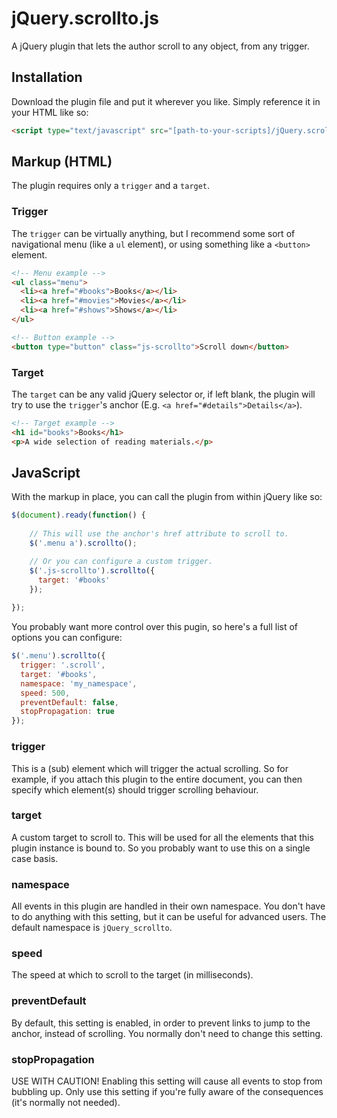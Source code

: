jQuery.scrollto.js
==============

A jQuery plugin that lets the author scroll to any object, from any trigger.

## Installation
Download the plugin file and put it wherever you like.
Simply reference it in your HTML like so:

```html
<script type="text/javascript" src="[path-to-your-scripts]/jQuery.scrollto.js"></script>
```

## Markup (HTML)
The plugin requires only a `trigger` and a `target`.

### Trigger
The `trigger` can be virtually anything, but I recommend some sort of navigational menu (like a `ul` element), or using something like a `<button>` element.

```html
<!-- Menu example -->
<ul class="menu">
  <li><a href="#books">Books</a></li>
  <li><a href="#movies">Movies</a></li>
  <li><a href="#shows">Shows</a></li>
</ul>

<!-- Button example -->
<button type="button" class="js-scrollto">Scroll down</button>
```

### Target
The `target` can be any valid jQuery selector or, if left blank, the plugin will try to use the `trigger`'s anchor (E.g. `<a href="#details">Details</a>`).

```html
<!-- Target example -->
<h1 id="books">Books</h1>
<p>A wide selection of reading materials.</p>
```

## JavaScript
With the markup in place, you can call the plugin from within jQuery like so:

```js
$(document).ready(function() {
    
    // This will use the anchor's href attribute to scroll to.
    $('.menu a').scrollto();

    // Or you can configure a custom trigger.
    $('.js-scrollto').scrollto({
      target: '#books'
    });
    
});
```

You probably want more control over this pugin, so here's a full list of options you can configure:

```js
$('.menu').scrollto({
  trigger: '.scroll',
  target: '#books',
  namespace: 'my_namespace',
  speed: 500,
  preventDefault: false,
  stopPropagation: true
});
```

### trigger
This is a (sub) element which will trigger the actual scrolling. So for example, if you attach this plugin to the entire document, you can then specify which element(s) should trigger scrolling behaviour.

### target
A custom target to scroll to. This will be used for all the elements that this plugin instance is bound to. So you probably want to use this on a single case basis.

### namespace
All events in this plugin are handled in their own namespace. You don't have to do anything with this setting, but it can be useful for advanced users. The default namespace is `jQuery_scrollto`.

### speed
The speed at which to scroll to the target (in milliseconds).

### preventDefault
By default, this setting is enabled, in order to prevent links to jump to the anchor, instead of scrolling. You normally don't need to change this setting.

### stopPropagation
USE WITH CAUTION! Enabling this setting will cause all events to stop from bubbling up. Only use this setting if you're fully aware of the consequences (it's normally not needed).
